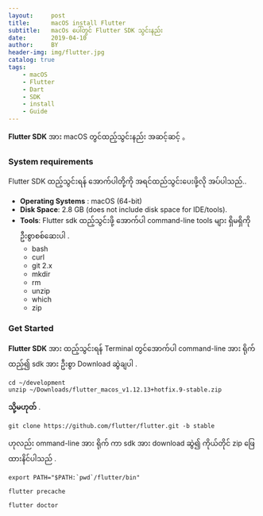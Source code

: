 ```yaml
---
layout:     post
title:      macOS install Flutter
subtitle:   macOs ပေါ်တွင် Flutter SDK သွင်းနည်း
date:       2019-04-10
author:     BY
header-img: img/flutter.jpg
catalog: true
tags:
    - macOS
    - Flutter
    - Dart
    - SDK
    - install
    - Guide
---
```

 **Flutter SDK** အား macOS တွင်ထည့်သွင်းနည်း အဆင့်ဆင့် 。

### System requirements ###
Flutter SDK ထည့်သွင်းရန် အောက်ပါတို့ကို အရင်ထည်သွင်းပေးဖို့လို အပ်ပါသည်..

- **Operating Systems** : macOS (64-bit)
- **Disk Space**: 2.8 GB (does not include disk space for IDE/tools).
- **Tools**: Flutter sdk ထည့်သွင်းဖို့ အောက်ပါ command-line tools များ ရှိမရှိကို ဦးစွာစစ်ဆေးပါ .
  - bash
  - curl
  - git 2.x
  - mkdir
  - rm
  - unzip
  - which
  - zip


### Get Started

**Flutter SDK** အား ထည့်သွင်းရန် Terminal တွင်အောက်ပါ command-line အား ရိုက်ထည့်၍  sdk အား ဦးစွာ Download ဆွဲချပါ .
```
cd ~/development
unzip ~/Downloads/flutter_macos_v1.12.13+hotfix.9-stable.zip
```

 **သို့မဟုတ်** .
```
git clone https://github.com/flutter/flutter.git -b stable
```
ဟုလည်း ommand-line အား ရိုက် ကာ sdk အား download ဆွဲ၍ ကိုယ်တိုင် zip ဖြေထားနိင်ပါသည် .

```
export PATH="$PATH:`pwd`/flutter/bin"
```

```
flutter precache
```

```
flutter doctor
```




